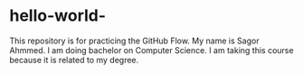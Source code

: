 # hello-world-
This repository is for practicing the GitHub Flow.
My name is Sagor Ahmmed. I am doing bachelor on Computer Science. I am taking this course because it is related to my degree.
